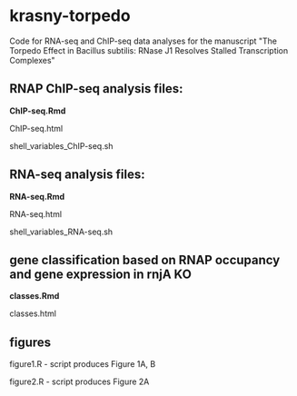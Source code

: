 # krasny-torpedo
Code for RNA-seq and ChIP-seq data analyses for the manuscript "The Torpedo Effect in Bacillus subtilis: RNase J1 Resolves Stalled Transcription Complexes"

## RNAP ChIP-seq analysis files:
**ChIP-seq.Rmd**

ChIP-seq.html

shell_variables_ChIP-seq.sh

## RNA-seq analysis files:
**RNA-seq.Rmd** 

RNA-seq.html 

shell_variables_RNA-seq.sh

## gene classification based on RNAP occupancy and gene expression in rnjA KO
**classes.Rmd**

classes.html

## figures
figure1.R - script produces Figure 1A, B

figure2.R - script produces Figure 2A